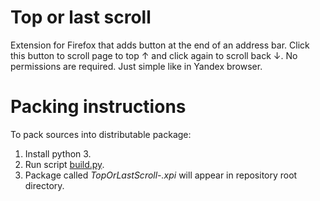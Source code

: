 # Top or last scroll

Extension for Firefox that adds button at the end of an address bar. Click this button to scroll page to top ↑ and click again to scroll back ↓. No permissions are required. Just simple like in Yandex browser.

# Packing instructions

To pack sources into distributable package:

1. Install python 3.
2. Run script [build.py](build.py).
3. Package called *TopOrLastScroll-<version>.xpi* will appear in repository root directory.
